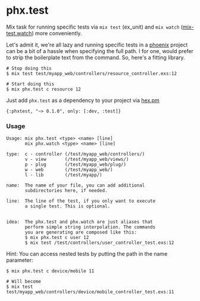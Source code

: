 # phx.test
Mix task for running specific tests via `mix test` (ex_unit) and `mix watch` ([mix-test.watch](https://github.com/lpil/mix-test.watch)) more conveniently.   

Let's admit it, we're all lazy and running specific tests in a [phoenix](https://github.com/phoenixframework/phoenix) project can be a bit of a hassle when specifying the full path. I for one, would prefer to strip the boilerplate text from the command. So, here's a fitting library.

```
# Stop doing this
$ mix test test/myapp_web/controllers/resource_controller.exs:12

# Start doing this
$ mix phx.test c resource 12
```

Just add `phx.test` as a dependency to your project via [hex.pm](https://hex.pm)    
```
{:phxtest, "~> 0.1.0", only: [:dev, :test]}
```

### Usage
```
Usage: mix phx.test <type> <name> [line]
       mix phx.watch <type> <name> [line]

type:  c - controller (/test/myapp_web/controllers/)
       v - view       (/test/myapp_web/views/)
       p - plug       (/test/myapp_web/plug/)
       w - web        (/test/myapp_web/)
       l - lib        (/test/myapp/)

name:  The name of your file, you can add additional
       subdirectories here, if needed.

line:  The line of the test, if you only want to execute
       a single test. This is optional.
       

idea:  The phx.test and phx.watch are just aliases that
       perform simple string interpolation. The commands
       you are generating are composed like this:
       $ mix phx.test c user 12
       $ mix test /test/controllers/user_controller_test.exs:12
```

Hint: You can access nested tests by putting the path in the name parameter:
```
$ mix phx.test c device/mobile 11

# Will become
$ mix test test/myapp_web/controllers/device/mobile_controller_test.exs:11
```
